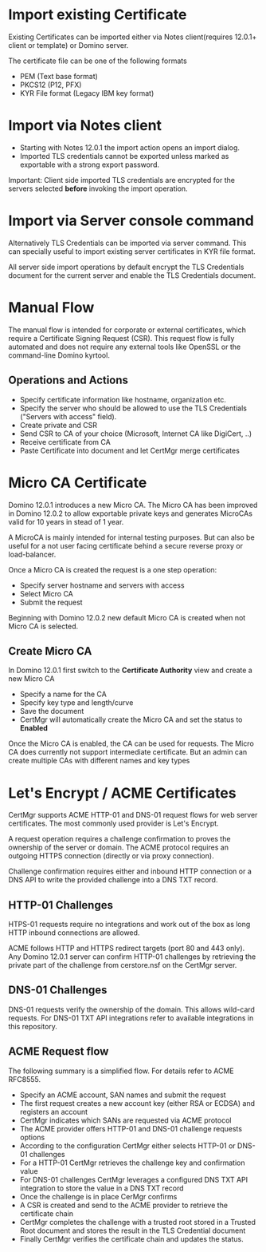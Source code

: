 
# Import existing Certificate

Existing Certificates can be imported either via Notes client(requires 12.0.1+ client or template) or Domino server.

The certificate file can be one of the following formats

- PEM (Text base format)
- PKCS12 (P12, PFX)
- KYR File format (Legacy IBM key format)


# Import via Notes client

- Starting with Notes 12.0.1 the import action opens an import dialog.
- Imported TLS credentials cannot be exported unless marked as exportable with a strong export password.

Important: Client side imported TLS credentials are encrypted for the servers selected **before** invoking the import operation.


# Import via Server console command

Alternatively TLS Credentials can be imported via server command.
This can specially useful to import existing server certificates in KYR file format.

All server side import operations by default encrypt the TLS Credentials document for the current server and enable the TLS Credentials document.


# Manual Flow

The manual flow is intended for corporate or external certificates, which require a Certificate Signing Request (CSR).
This request flow is fully automated and does not require any external tools like OpenSSL or the command-line Domino kyrtool.


## Operations and Actions

- Specify certificate information like hostname, organization etc.
- Specify the server who should be allowed to use the TLS Credentials ("Servers with access" field).
- Create private and CSR
- Send CSR to CA of your choice (Microsoft, Internet CA like DigiCert, ..)
- Receive certificate from CA
- Paste Certificate into document and let CertMgr merge certificates


# Micro CA Certificate

Domino 12.0.1 introduces a new Micro CA.
The Micro CA has been improved in Domino 12.0.2 to allow exportable private keys and generates MicroCAs valid for 10 years in stead of 1 year.

A MicroCA is mainly intended for internal testing purposes. But can also be useful for a not user facing certificate behind a secure reverse proxy or load-balancer.

Once a Micro CA is created the request is a one step operation:

- Specify server hostname and servers with access
- Select Micro CA
- Submit the request

Beginning with Domino 12.0.2 new default Micro CA is created when not Micro CA is selected.


## Create Micro CA

In Domino 12.0.1 first switch to the **Certificate Authority** view and create a new Micro CA

- Specify a name for the CA
- Specify key type and length/curve
- Save the document
- CertMgr will automatically create the Micro CA and set the status to **Enabled** 

Once the Micro CA is enabled, the CA can be used for requests.
The Micro CA does currently not support intermediate certificate.
But an admin can create multiple CAs with different names and key types



# Let's Encrypt / ACME Certificates

CertMgr supports ACME HTTP-01 and DNS-01 request flows for web server certificates.
The most commonly used provider is Let's Encrypt.

A request operation requires a challenge confirmation to proves the ownership of the server or domain.
The ACME protocol requires an outgoing HTTPS connection (directly or via proxy connection).

Challenge confirmation requires either and inbound HTTP connection or a DNS API to write the provided challenge into a DNS TXT record.

## HTTP-01 Challenges

HTPS-01 requests require no integrations and work out of the box as long HTTP inbound connections are allowed.

ACME follows HTTP and HTTPS redirect targets (port 80 and 443 only).
Any Domino 12.0.1 server can confirm HTTP-01 challenges by retrieving the private part of the challenge from cerstore.nsf on the CertMgr server.

## DNS-01 Challenges

DNS-01 requests verify the ownership of the domain. This allows wild-card requests.
For DNS-01 TXT API integrations refer to available integrations in this repository.

## ACME Request flow

The following summary is a simplified flow. For details refer to ACME RFC8555.

- Specify an ACME account, SAN names and submit the request
- The first request creates a new account key (either RSA or ECDSA) and registers an account
- CertMgr indicates which SANs are requested via ACME protocol
- The ACME provider offers HTTP-01 and DNS-01 challenge requests options
- According to the configuration CertMgr either selects HTTP-01 or DNS-01 challenges
- For a HTTP-01 CertMgr retrieves the challenge key and confirmation value
- For DNS-01 challenges CertMgr leverages a configured DNS TXT API integration to store the value in a DNS TXT record 
- Once the challenge is in place CerMgr confirms 
- A CSR is created and send to the ACME provider to retrieve the certificate chain
- CertMgr completes the challenge with a trusted root stored in a Trusted Root document and stores the result in the TLS Credential document
- Finally CertMgr verifies the certificate chain and updates the status.


